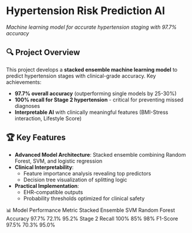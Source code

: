 # Hypertension Risk Prediction AI

*Machine learning model for accurate hypertension staging with 97.7% accuracy*

## 🔍 Project Overview
This project develops a **stacked ensemble machine learning model** to predict hypertension stages with clinical-grade accuracy. Key achievements:
- **97.7% overall accuracy** (outperforming single models by 25-30%)
- **100% recall for Stage 2 hypertension** - critical for preventing missed diagnoses
- **Interpretable AI** with clinically meaningful features (BMI-Stress interaction, Lifestyle Score)

## 🏆 Key Features
- **Advanced Model Architecture**: Stacked ensemble combining Random Forest, SVM, and logistic regression
- **Clinical Interpretability**: 
  - Feature importance analysis revealing top predictors
  - Decision tree visualization of splitting logic
- **Practical Implementation**:
  - EHR-compatible outputs
  - Probability thresholds optimized for clinical safety

📊 Model Performance
Metric	Stacked Ensemble	SVM Random Forest	
Accuracy	97.7%	72.1%	95.2%
Stage 2 Recall	100%	85%	98%
F1-Score	97.5%	70.3%	95.0%
